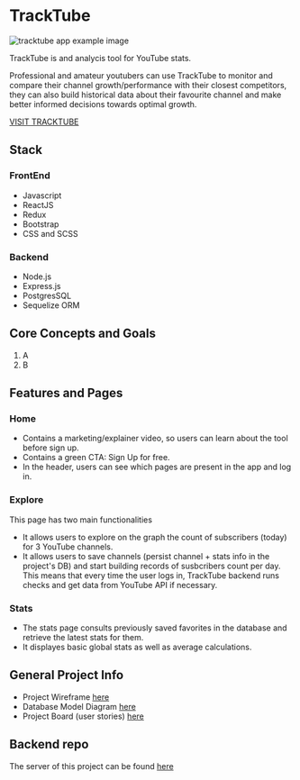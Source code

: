 # TrackTube

![tracktube app example image](https://raw.githubusercontent.com/master/tracktube-git-redme-image.png)

TrackTube is and analycis tool for YouTube stats. 

Professional and amateur youtubers can use TrackTube to monitor and compare their channel growth/performance with their closest competitors, they can also build historical data about their favourite channel and make better informed decisions towards optimal growth. 

[VISIT TRACKTUBE](https://tracktube.netlify.app/)


## Stack

### FrontEnd
- Javascript
- ReactJS
- Redux
- Bootstrap 
- CSS and SCSS

### Backend
- Node.js
- Express.js
- PostgresSQL
- Sequelize ORM

## Core Concepts and Goals

1. A
2. B

## Features and Pages
### Home
- Contains a marketing/explainer video, so users can learn about the tool before sign up.
- Contains a green CTA: Sign Up for free.
- In the header, users can see which pages are present in the app and log in.

### Explore
This page has two main functionalities 
- It allows users to explore on the graph the count of subscribers (today) for 3 YouTube channels. 
- It allows users to save channels (persist channel + stats info in the project's DB) and start building records of susbcribers count per day. This means that every time the user logs in, TrackTube backend runs checks and get data from YouTube API if necessary.

### Stats
- The stats page consults previously saved favorites in the database and retrieve the latest stats for them.
- It displayes basic global stats as well as average calculations.

## General Project Info
- Project Wireframe [here](https://wireframepro.mockflow.com/view/M2c5b4431476c092b16a9c8025f6ba3e21610116565680)
- Database Model Diagram [here](https://dbdiagram.io/d/5ffb526280d742080a35b822)
- Project Board (user stories) [here](https://github.com/users/fabianaColombo/projects/2?add_cards_query=is%3Aopen)

## Backend repo

The server of this project can be found [here](https://github.com/fabianaColombo/tracktube-server)
